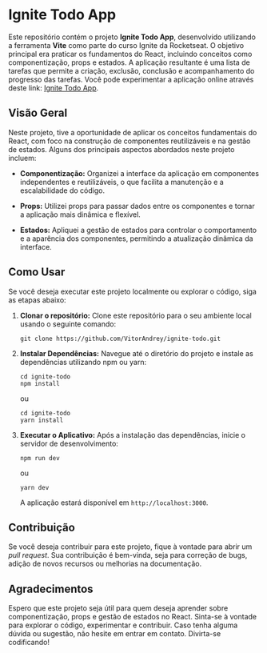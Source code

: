 # Ignite Todo App

Este repositório contém o projeto **Ignite Todo App**, desenvolvido utilizando a ferramenta **Vite** como parte do curso Ignite da Rocketseat. O objetivo principal era praticar os fundamentos do React, incluindo conceitos como componentização, props e estados. A aplicação resultante é uma lista de tarefas que permite a criação, exclusão, conclusão e acompanhamento do progresso das tarefas. Você pode experimentar a aplicação online através deste link: [Ignite Todo App](https://ignite-todo-ldt90523v-vitorandrey.vercel.app/).

## Visão Geral

Neste projeto, tive a oportunidade de aplicar os conceitos fundamentais do React, com foco na construção de componentes reutilizáveis e na gestão de estados. Alguns dos principais aspectos abordados neste projeto incluem:

- **Componentização:** Organizei a interface da aplicação em componentes independentes e reutilizáveis, o que facilita a manutenção e a escalabilidade do código.

- **Props:** Utilizei props para passar dados entre os componentes e tornar a aplicação mais dinâmica e flexível.

- **Estados:** Apliquei a gestão de estados para controlar o comportamento e a aparência dos componentes, permitindo a atualização dinâmica da interface.

## Como Usar

Se você deseja executar este projeto localmente ou explorar o código, siga as etapas abaixo:

1. **Clonar o repositório:** Clone este repositório para o seu ambiente local usando o seguinte comando:

   ```
   git clone https://github.com/VitorAndrey/ignite-todo.git
   ```

2. **Instalar Dependências:** Navegue até o diretório do projeto e instale as dependências utilizando npm ou yarn:

   ```
   cd ignite-todo
   npm install
   ```

   ou

   ```
   cd ignite-todo
   yarn install
   ```

3. **Executar o Aplicativo:** Após a instalação das dependências, inicie o servidor de desenvolvimento:

   ```
   npm run dev
   ```

   ou

   ```
   yarn dev
   ```

   A aplicação estará disponível em `http://localhost:3000`.

## Contribuição

Se você deseja contribuir para este projeto, fique à vontade para abrir um _pull request_. Sua contribuição é bem-vinda, seja para correção de bugs, adição de novos recursos ou melhorias na documentação.

## Agradecimentos

Espero que este projeto seja útil para quem deseja aprender sobre componentização, props e gestão de estados no React. Sinta-se à vontade para explorar o código, experimentar e contribuir. Caso tenha alguma dúvida ou sugestão, não hesite em entrar em contato. Divirta-se codificando!
